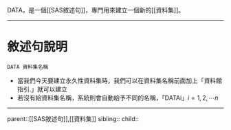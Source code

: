 DATA，是一個[[SAS敘述句]]，專門用來建立一個新的[[資料集]]。
- - -
# 敘述句說明
``` SAS
DATA 資料集名稱
```

- 當我們今天要建立永久性資料集時，我們可以在資料集名稱前面加上「資料館指引.」就可以建立
- 若沒有給資料集名稱，系統則會自動給予不同的名稱，「DATAi」$i=1,2,\cdots n$
- - -
parent::[[SAS敘述句]],[[資料集]]
sibling::
child::
